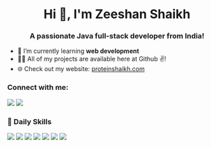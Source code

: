 <h1 align="center">Hi 👋, I'm Zeeshan Shaikh</h1>
<h3 align="center">A passionate Java full-stack developer from India!</h3>

- 🌱 I’m currently learning **web development**  
- 👨‍💻 All of my projects are available here at Github ✌!  
- 🌐 Check out my website: [proteinshaikh.com](https://www.proteinshaikh.com)

<p align="left">
<h3 align="left">Connect with me:</h3>

<a href="https://www.linkedin.com/in/zeeshanshaikh001/" target="blank"><img src="https://img.shields.io/badge/LinkedIn-0077B5?style=for-the-badge&logo=linkedin&logoColor=white" /></a>
<a href="https://stackoverflow.com/users/8742455/zeeshan-shaikh" target="blank"><img src="https://aleen42.github.io/badges/src/stackoverflow.svg" /></a>
</p>

<h3 align="left">🚀 Daily Skills</h3>

<img src="https://img.shields.io/badge/Java-ED8B00?style=for-the-badge&logo=java&logoColor=white"/> 
<img src="https://img.shields.io/badge/Spring-6DB33F?style=for-the-badge&logo=spring&logoColor=white"/> 
<img src="https://img.shields.io/badge/MySQL-00000F?style=for-the-badge&logo=mysql&logoColor=white"/> 
<img src="https://img.shields.io/badge/HTML5-E34F26?style=for-the-badge&logo=html5&logoColor=white" /> 
<img src="https://img.shields.io/badge/CSS-239120?style=for-the-badge&logo=css3&logoColor=white" /> 
<img src="https://img.shields.io/badge/JavaScript-F7DF1E?style=for-the-badge&logo=javascript&logoColor=black" /> 
<img src="https://img.shields.io/badge/React-20232A?style=for-the-badge&logo=react&logoColor=61DAFB" />

